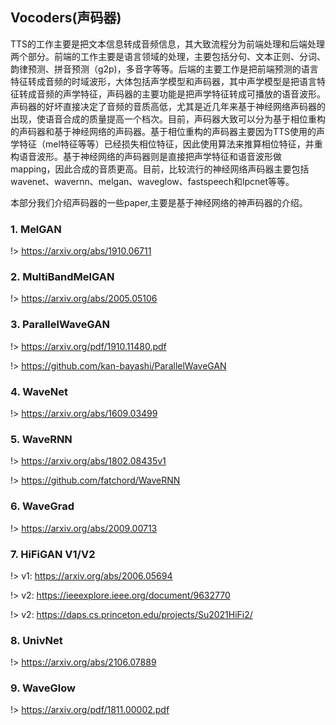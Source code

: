 
## Vocoders(声码器)

TTS的工作主要是把文本信息转成音频信息，其大致流程分为前端处理和后端处理两个部分。前端的工作主要是语言领域的处理，主要包括分句、文本正则、分词、韵律预测、拼音预测（g2p)，多音字等等。后端的主要工作是把前端预测的语言特征转成音频的时域波形，大体包括声学模型和声码器，其中声学模型是把语言特征转成音频的声学特征，声码器的主要功能是把声学特征转成可播放的语音波形。声码器的好坏直接决定了音频的音质高低，尤其是近几年来基于神经网络声码器的出现，使语音合成的质量提高一个档次。目前，声码器大致可以分为基于相位重构的声码器和基于神经网络的声码器。基于相位重构的声码器主要因为TTS使用的声学特征（mel特征等等）已经损失相位特征，因此使用算法来推算相位特征，并重构语音波形。基于神经网络的声码器则是直接把声学特征和语音波形做mapping，因此合成的音质更高。目前，比较流行的神经网络声码器主要包括wavenet、wavernn、melgan、waveglow、fastspeech和lpcnet等等。

本部分我们介绍声码器的一些paper,主要是基于神经网络的神声码器的介绍。
<!-- https://zhuanlan.zhihu.com/p/321798376 -->

### 1. MelGAN

!> https://arxiv.org/abs/1910.06711

<!-- https://blog.csdn.net/qq_28662689/article/details/105971998 -->


### 2. MultiBandMelGAN

!> https://arxiv.org/abs/2005.05106


### 3. ParallelWaveGAN

!> https://arxiv.org/pdf/1910.11480.pdf

!> https://github.com/kan-bayashi/ParallelWaveGAN



<!-- ### 4. GAN-TTS discriminators -->


### 4. WaveNet

!> https://arxiv.org/abs/1609.03499




### 5. WaveRNN

!> https://arxiv.org/abs/1802.08435v1

!> https://github.com/fatchord/WaveRNN

<!-- https://zhuanlan.zhihu.com/p/464033874 -->

### 6. WaveGrad

!> https://arxiv.org/abs/2009.00713


### 7. HiFiGAN V1/V2

!> v1: https://arxiv.org/abs/2006.05694

!> v2: https://ieeexplore.ieee.org/document/9632770

!> v2: https://daps.cs.princeton.edu/projects/Su2021HiFi2/



### 8. UnivNet

!> https://arxiv.org/abs/2106.07889



### 9. WaveGlow

!> https://arxiv.org/pdf/1811.00002.pdf
